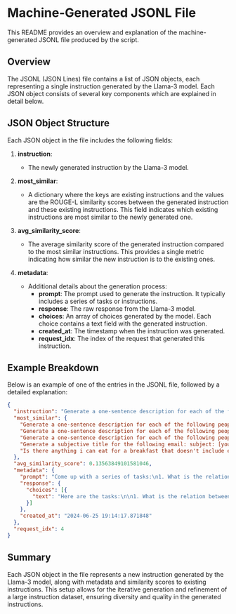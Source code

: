 # Machine-Generated JSONL File

This README provides an overview and explanation of the machine-generated JSONL file produced by the script.

## Overview

The JSONL (JSON Lines) file contains a list of JSON objects, each representing a single instruction generated by the Llama-3 model. Each JSON object consists of several key components which are explained in detail below.

## JSON Object Structure

Each JSON object in the file includes the following fields:

1. **instruction**:
   - The newly generated instruction by the Llama-3 model.

2. **most_similar**:
   - A dictionary where the keys are existing instructions and the values are the ROUGE-L similarity scores between the generated instruction and these existing instructions. This field indicates which existing instructions are most similar to the newly generated one.

3. **avg_similarity_score**:
   - The average similarity score of the generated instruction compared to the most similar instructions. This provides a single metric indicating how similar the new instruction is to the existing ones.

4. **metadata**:
   - Additional details about the generation process:
     - **prompt**: The prompt used to generate the instruction. It typically includes a series of tasks or instructions.
     - **response**: The raw response from the Llama-3 model.
     - **choices**: An array of choices generated by the model. Each choice contains a text field with the generated instruction.
     - **created_at**: The timestamp when the instruction was generated.
     - **request_idx**: The index of the request that generated this instruction.

## Example Breakdown

Below is an example of one of the entries in the JSONL file, followed by a detailed explanation:

```json
{
  "instruction": "Generate a one-sentence description for each of the following people: * historical figure: cleopatra + cleopatra was the last active pharaoh of ancient egypt, known for her beauty, intelligence, and diplomatic skills. * fictional character: sherlock holmes + sherlock holmes is a brilliant detective created by sir arthur conan doyle, famous for his analytical mind and ability to solve complex mysteries. * real person: elon musk + elon musk is a pioneering entrepreneur and business magnate, known for his innovative ventures in electric cars, space exploration, and renewable energy. * ancient mythological figure: persephone + persephone was the queen of the underworld in greek mythology, abducted by hades and forced to spend part of each year with him, causing seasons to change.",
  "most_similar": {
    "Generate a one-sentence description for each of the following people. * historical figure: cleopatra - the last active pharaoh of ancient egypt, known for her beauty, intelligence, and diplomatic skills. * fictional character: sherlock holmes - a brilliant and eccentric detective renowned for his exceptional analytical mind and ability to solve complex cases. * real person: elon musk - a pioneering entrepreneur and business magnate who founded companies like paypal, spacex, and tesla, revolutionizing industries with innovative technologies. * ancient mythological figure: persephone - the queen of the underworld and daughter of demeter, abducted by hades to become his wife and rulers of the underworld.": 0.6572769953051643,
    "Generate a one-sentence description for each of the following people: * historical figure: cleopatra * fictional character: sherlock holmes * real person: elon musk * ancient mythological figure: persephone": 0.36879432624113473,
    "Generate a one-sentence description for each of the following people.": 0.17460317460317462,
    "Generate a subjective title for the following email: subject: [your name] is leaving company (\"the goodbye note\")": 0.10606060606060608,
    "Is there anything i can eat for a breakfast that doesn't include eggs, yet includes protein, and has roughly 700-1000 calories? some options could be: * greek yogurt with nuts and fruit (around 900 calories, 20-25 grams of protein) * smoothie bowl with protein powder, banana, almond milk, and granola (around 800 calories, 30-35 grams of protein) * cottage cheese with avocado and whole-grain toast (around 900 calories, 25-30 grams of protein) * oatmeal with almond butter, banana, and milk (around 800 calories, 15-20 grams of protein) * whole-grain waffles with almond butter and sliced banana (around 700 calories, 12-15 grams of protein)": 0.08108108108108109
  },
  "avg_similarity_score": 0.13563849101581046,
  "metadata": {
    "prompt": "Come up with a series of tasks:\n1. What is the relation between the given pairs?\n2. Generate an appropriate subjective title for the following email\n3. Generate an appropriate subjective title for the following email: * \"can you explain why our project deadline was moved up again?\" 6.\n4. Is there anything I can eat for a breakfast that doesn't include eggs, yet includes protein, and has roughly 700-1000 calories?\n5. Generate a one-sentence description for each of the following people: * historical figure: cleopatra * fictional character: sherlock holmes * real person: elon musk * ancient mythological figure: persephone\n6.",
    "response": {
      "choices": [{
        "text": "Here are the tasks:\n\n1. What is the relation between the following pairs of words?\n\n* Apple - Banana\n* Car - Bike\n* House - Tree\n\n2. Generate a subjective title for the following email:\n\nSubject: [Your Name] is Leaving Company\n\n(\"The Goodbye Note\")\n\n3. Generate a subjective title for the following email:\n\nCan you explain why our project deadline was moved up again?\n\n(\"Unexpected Pushback\")\n\n4. Is there anything I can eat for breakfast that doesn't include eggs, yet includes protein, and has roughly 700-1000 calories?\n\n(Hint: You can think of other protein-rich foods like Greek yogurt, avocado toast, or whole-grain waffles with nuts and seeds.)\n\n5. Generate a one-sentence description for each of the following people:\n\n* Historical figure: Cleopatra\n\t+ Cleopatra was the last active pharaoh of Ancient Egypt, known for her beauty, intelligence, and diplomatic skills.\n* Fictional character: Sherlock Holmes\n\t+ Sherlock Holmes is a brilliant detective created by Sir Arthur Conan Doyle, famous for his analytical mind and ability to solve complex mysteries.\n* Real person: Elon Musk\n\t+ Elon Musk is a pioneering entrepreneur and business magnate, known for his innovative ventures in electric cars, space exploration, and renewable energy.\n* Ancient mythological figure: Persephone\n\t+ Persephone was the queen of the underworld in Greek mythology, abducted by Hades and forced to spend part of each year with him, causing seasons to change.\n\n6. (No task provided, just awaiting more information!)"
      }]
    },
    "created_at": "2024-06-25 19:14:17.871848"
  },
  "request_idx": 4
}
```

## Summary
Each JSON object in the file represents a new instruction generated by the Llama-3 model, along with metadata and similarity scores to existing instructions. This setup allows for the iterative generation and refinement of a large instruction dataset, ensuring diversity and quality in the generated instructions.

